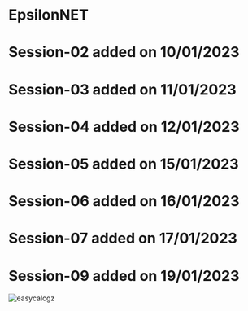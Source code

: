 # EpsilonNET
# Session-02 added on 10/01/2023
# Session-03 added on 11/01/2023
# Session-04 added on 12/01/2023
# Session-05 added on 15/01/2023
# Session-06 added on 16/01/2023
# Session-07 added on 17/01/2023
# Session-09 added on 19/01/2023 
![easycalcgz](https://user-images.githubusercontent.com/43867022/213469817-ae0de818-16e5-4142-b788-e20da8654a03.jpg)
